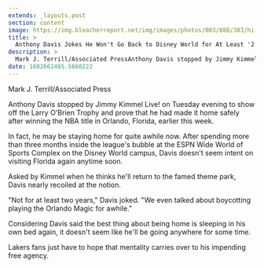 ```yaml
--- 
extends: _layouts.post 
section: content 
image: https://img.bleacherreport.net/img/images/photos/003/888/383/hi-res-f4f944aa2b4b7a74a6afffc1b27d7b5b_crop_exact.jpg?w=1200&h=1200&q=75 
title: > 
  Anthony Davis Jokes He Won't Go Back to Disney World for At Least '2 Years' 
description: > 
  Mark J. Terrill/Associated PressAnthony Davis stopped by Jimmy Kimmel Live!on Tuesday evening to show off the Larry O'Brien Trophy and prove that he had made it home safely after winning the NBA title in Orlando, Florida, earlier this week.After spending more than three months inside the league's bubble at the ESPN Wide World of Sports Complex on the Disney World campus, Davis doesn't seem intent on visiting Florida again anytime soon.Asked by Kimmel when he thinks he'll return to the famed theme park, Davis nearly recoiled at the notion.Considering Davis said the best thing about being home is sleeping in his own bed again, it doesn't seem like he'll be going anywhere for some time. 
date: 1602662465.5660222 
--- 
```

Mark J. Terrill/Associated Press

Anthony Davis stopped by Jimmy Kimmel Live! on Tuesday evening to show off the Larry O'Brien Trophy and prove that he had made it home safely after winning the NBA title in Orlando, Florida, earlier this week.

In fact, he may be staying home for quite awhile now. After spending more than three months inside the league's bubble at the ESPN Wide World of Sports Complex on the Disney World campus, Davis doesn't seem intent on visiting Florida again anytime soon.

Asked by Kimmel when he thinks he'll return to the famed theme park, Davis nearly recoiled at the notion.

"Not for at least two years," Davis joked. "We even talked about boycotting playing the Orlando Magic for awhile."

Considering Davis said the best thing about being home is sleeping in his own bed again, it doesn't seem like he'll be going anywhere for some time.

Lakers fans just have to hope that mentality carries over to his impending free agency.